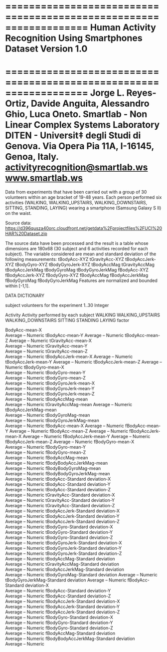 ==================================================================
Human Activity Recognition Using Smartphones Dataset
Version 1.0
==================================================================
==================================================================
Jorge L. Reyes-Ortiz, Davide Anguita, Alessandro Ghio, Luca Oneto.
Smartlab - Non Linear Complex Systems Laboratory
DITEN - Universit‡ degli Studi di Genova.
Via Opera Pia 11A, I-16145, Genoa, Italy.
activityrecognition@smartlab.ws
www.smartlab.ws
==================================================================
Data from experiments that have been carried out with a group of 30 volunteers within an age bracket of 19-48 years. Each person performed six activities (WALKING, WALKING_UPSTAIRS, WALKING_DOWNSTAIRS, SITTING, STANDING, LAYING) wearing a smartphone (Samsung Galaxy S II) on the waist.

Source data:
https://d396qusza40orc.cloudfront.net/getdata%2Fprojectfiles%2FUCI%20HAR%20Dataset.zip 

The source data have been processed and the result is a table whose dimensions are 180x68 (30 subject and 6 activities recorded for each subject). The variable considered are mean and standard deviation of the following measurements:
tBodyAcc-XYZ
tGravityAcc-XYZ
tBodyAccJerk-XYZ
tBodyGyro-XYZ
tBodyGyroJerk-XYZ
tBodyAccMag
tGravityAccMag
tBodyAccJerkMag
tBodyGyroMag
tBodyGyroJerkMag
fBodyAcc-XYZ
fBodyAccJerk-XYZ
fBodyGyro-XYZ
fBodyAccMag
fBodyAccJerkMag
fBodyGyroMag
fBodyGyroJerkMag 
Features are normalized and bounded within [-1,1].


DATA DICTIONARY


subject
    volunteers for the experiment
	1..30 Integer           

Activity
    Activity performed by each subject
	WALKING
	WALKING_UPSTAIRS 
	WALKING_DOWNSTAIRS 
	SITTING 
	STANDING 
	LAYING    factor

BodyAcc-mean-X	
	Average – Numeric
tBodyAcc-mean-Y	
	Average – Numeric
tBodyAcc-mean-Z	
	Average – Numeric
tGravityAcc-mean-X	
	Average – Numeric
tGravityAcc-mean-Y	
	Average – Numeric
tGravityAcc-mean-Z	
	Average – Numeric
tBodyAccJerk-mean-X	
	Average – Numeric
tBodyAccJerk-mean-Y	
	Average – Numeric
tBodyAccJerk-mean-Z	
	Average – Numeric
tBodyGyro-mean-X	
	Average – Numeric
tBodyGyro-mean-Y	
	Average – Numeric
tBodyGyro-mean-Z	
	Average – Numeric
tBodyGyroJerk-mean-X	
	Average – Numeric
tBodyGyroJerk-mean-Y	
	Average – Numeric
tBodyGyroJerk-mean-Z	
	Average – Numeric
tBodyAccMag-mean	
	Average – Numeric
tGravityAccMag-mean	
	Average – Numeric
tBodyAccJerkMag-mean	
	Average – Numeric
tBodyGyroMag-mean	
	Average – Numeric
tBodyGyroJerkMag-mean	
	Average – Numeric
fBodyAcc-mean-X	
	Average – Numeric
fBodyAcc-mean-Y	
	Average – Numeric
fBodyAcc-mean-Z	
	Average – Numeric
fBodyAccJerk-mean-X	
	Average – Numeric
fBodyAccJerk-mean-Y	
	Average – Numeric
fBodyAccJerk-mean-Z	
	Average – Numeric
fBodyGyro-mean-X	
	Average – Numeric
fBodyGyro-mean-Y	
	Average – Numeric
fBodyGyro-mean-Z	
	Average – Numeric
fBodyAccMag-mean	
	Average – Numeric
fBodyBodyAccJerkMag-mean	
	Average – Numeric
fBodyBodyGyroMag-mean	
	Average – Numeric
fBodyBodyGyroJerkMag-mean	
	Average – Numeric
tBodyAcc-Standard deviation-X	
	Average – Numeric
tBodyAcc-Standard deviation-Y	
	Average – Numeric
tBodyAcc-Standard deviation-Z	
	Average – Numeric
tGravityAcc-Standard deviation-X	
	Average – Numeric
tGravityAcc-Standard deviation-Y	
	Average – Numeric
tGravityAcc-Standard deviation-Z	
	Average – Numeric
tBodyAccJerk-Standard deviation-X	
	Average – Numeric
tBodyAccJerk-Standard deviation-Y	
	Average – Numeric
tBodyAccJerk-Standard deviation-Z	
	Average – Numeric
tBodyGyro-Standard deviation-X	
	Average – Numeric
tBodyGyro-Standard deviation-Y	
	Average – Numeric
tBodyGyro-Standard deviation-Z	
	Average – Numeric
tBodyGyroJerk-Standard deviation-X	
	Average – Numeric
tBodyGyroJerk-Standard deviation-Y	
	Average – Numeric
tBodyGyroJerk-Standard deviation-Z	
	Average – Numeric
tBodyAccMag-Standard deviation	
	Average – Numeric
tGravityAccMag-Standard deviation	
	Average – Numeric
tBodyAccJerkMag-Standard deviation	
	Average – Numeric
tBodyGyroMag-Standard deviation	
	Average – Numeric
tBodyGyroJerkMag-Standard deviation	
	Average – Numeric
fBodyAcc-Standard deviation-X	
	Average – Numeric
fBodyAcc-Standard deviation-Y	
	Average – Numeric
fBodyAcc-Standard deviation-Z	
	Average – Numeric
fBodyAccJerk-Standard deviation-X	
	Average – Numeric
fBodyAccJerk-Standard deviation-Y	
	Average – Numeric
fBodyAccJerk-Standard deviation-Z	
	Average – Numeric
fBodyGyro-Standard deviation-X	
	Average – Numeric
fBodyGyro-Standard deviation-Y	
	Average – Numeric
fBodyGyro-Standard deviation-Z	
	Average – Numeric
fBodyAccMag-Standard deviation	
	Average – Numeric
fBodyBodyAccJerkMag-Standard deviation	
	Average – Numeric
